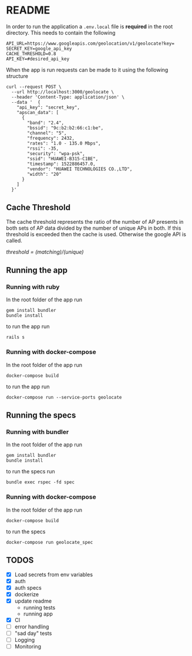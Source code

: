 # README

In order to run the application a `.env.local` file is **required** in the root directory. This needs to contain the following

```
API_URL=https://www.googleapis.com/geolocation/v1/geolocate?key=
SECRET_KEY=google_api_key
CACHE_THRESHOLD=0.8 
API_KEY=#desired_api_key
```
When the app is run requests can be made to it using the following structure

```
curl --request POST \
  --url http://localhost:3000/geolocate \
  --header 'Content-Type: application/json' \
  --data '  {
    "api_key": "secret_key",
    "apscan_data": [
      {
        "band": "2.4",
        "bssid": "9c:b2:b2:66:c1:be",
        "channel": "5",
        "frequency": 2432,
        "rates": "1.0 - 135.0 Mbps",
        "rssi": -35,
        "security": "wpa-psk",
        "ssid": "HUAWEI-B315-C1BE",
        "timestamp": 1522886457.0,
        "vendor": "HUAWEI TECHNOLOGIES CO.,LTD",
        "width": "20"
      }
    ]
  }'
  ```
## Cache Threshold

The cache threshold represents the ratio of the number of AP presents in both sets of AP data divided by the number of unique APs in both. If this threshold is exceeded then the cache is used. Otherwise the google API is called.

*threshold = (matching)/(unique)*

## Running the app
### Running with ruby
In the root folder of the app run
```
gem install bundler
bundle install
```
to run the app run
```
rails s
```
### Running with docker-compose
In the root folder of the app run
```
docker-compose build
```
to run the app run
```
docker-compose run --service-ports geolocate
```
## Running the specs
### Running with bundler
In the root folder of the app run
```
gem install bundler
bundle install
```
to run the specs run
```
bundle exec rspec -fd spec
```
### Running with docker-compose
In the root folder of the app run
```
docker-compose build
```
to run the specs
```
docker-compose run geolocate_spec
```

## TODOS
- [x] Load secrets from env variables
- [x] auth
- [x] auth specs
- [x] dockerize
- [x] update readme
    * running tests
    * running app
- [x] CI
- [ ] error handling
- [ ] "sad day" tests
- [ ] Logging
- [ ] Monitoring